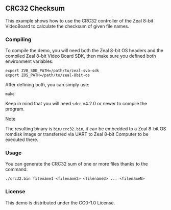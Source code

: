 ## CRC32 Checksum

This example shows how to use the CRC32 controller of the Zeal 8-bit VideoBoard to calculate the checksum of given file names.

### Compiling

To compile the demo, you will need both the Zeal 8-bit OS headers and the compiled Zeal 8-bit Video Board SDK, then make sure you defined both environment variables:
```
export ZVB_SDK_PATH=/path/to/zeal-svb-sdk
export ZOS_PATH=/path/to/zeal-8bit-os
```

After defining both, you can simply use:

```
make
```

Keep in mind that you will need `sdcc` v4.2.0 or newer to compile the program.

> [!NOTE]
> The resulting binary is `bin/crc32.bin`, it can be embedded to a Zeal 8-bit OS romdisk image or transferred via UART to Zeal 8-bit Computer to be executed there.

### Usage

You can generate the CRC32 sum of one or more files thanks to the command:

```
./crc32.bin filename1 <filename2> <filename3> ... <filenameN>
```

### License

This demo is distributed under the CC0-1.0 License.
